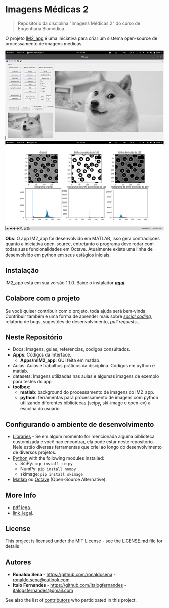 # Imagens Médicas 2
>Repositório da disciplina "Imagens Médicas 2" do curso de Engenharia Biomédica.

O projeto [IM2_app](https://github.com/ronaldosena/imagens-medicas-2) é uma iniciativa para criar um sistema open-source  de processamento de imagens médicas.

![](docs/im2_app_doge_screenshot.png)
![](docs/aula_1_blood_screenshot.png)

**Obs**: O app IM2_app foi desenvolvido em MATLAB, isso gera contradições quanto a iniciativa open-source, entretanto o programa deve rodar com todas suas funcionalidades em Octave.
Atualmente existe uma linha de desenvolvido em python em seus estágios iniciais.

## Instalação
IM2_app está em sua versão 1.1.0. Baixe o instalador [__*aqui*__](https://goo.gl/59uwRe).

## Colabore com o projeto

Se você quiser contribuir com o projeto, toda ajuda será bem-vinda. Contribuir também é uma forma de aprender mais sobre [*social coding*](http://opentechschool.github.io/social-coding/), relatório de bugs, sugestões de desenvolvimento, *pull requests*...

## Neste Repositório
- Docs: Imagens, guias, referencias, codigos consultados.
- **Apps**: Códigos da Interface.
    - **Apps/mIM2_app**: GUI feita em matlab.
- Aulas: Aulas e trabalhos práticos da disciplina. Códigos em python e matlab.
- datasets: Imagens utilizadas nas aulas e algumas imagens de exemplo para testes do app.
- **toolbox**:
    - **matlab**: background do processamento de imagens do IM2_app.
    - **python**: ferramentas para processamento de imagens com python utilizando diferentes bibliotecas (scipy, ski-image e open-cv) a escolha do usuário.

## Configurando o ambiente de desenvolvimento
* [Libraries](https://github.com/italogfernandes/libraries) - Se em algum momento for mencionada alguma biblioteca customizada e você nao encontrar, ela pode estar neste repositorio. Nele estão diversas ferramentas que criei ao longo do desenvolvimento de diversos projetos.
* [Python](https://www.python.org/downloads/) with the following modules installed:
    * SciPy: ``pip install scipy``
    * NumPy: ``pip install numpy``    
    * skimage: ``pip install skimage``
* [Matlab](https://www.mathworks.com/pricing-licensing.html?prodcode=ML&intendeduse=student) ou [Octave](https://www.gnu.org/software/octave/) (Open-Source Alternative).

## More Info
* [pdf lega](http://www.google.com/).
* [link_legal](http://www.google.com/).

## License

This project is licensed under the MIT License - see the [LICENSE.md](LICENSE.md) file for details

## Autores

* **Ronaldo Sena** - https://github.com/ronaldosena - ronaldo.sena@outlook.com
* **Italo Fernandes** - https://github.com/italogfernandes - italogsfernandes@gmail.com

See also the list of [contributors](https://github.com/ronaldosena/imagens-medicas-2/contributors) who participated in this project.
